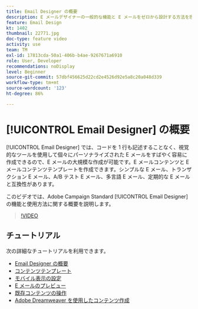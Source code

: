 ```yaml
---
title: Email Designer の概要
description: E メールデザイナーの一般的な機能と E メールをゼロから設計する方法を理解します。
feature: Email Design
kt: 1402
thumbnail: 22771.jpg
doc-type: feature video
activity: use
team: TM
exl-id: 17813cda-50a1-406b-b4ae-9267671a6910
role: User, Developer
recommendations: noDisplay
level: Beginner
source-git-commit: 57dbf456625d22cd2e4526d92e5a8c20a048d339
workflow-type: tm+mt
source-wordcount: '123'
ht-degree: 86%

---
```


# [!UICONTROL Email Designer] の概要

[!UICONTROL Email Designer] では、コードを 1 行も記述することなく、視覚的なツールを使用して個々にパーソナライズされた E メールをすばやく容易に作成できるので、E メールの大規模な作成が可能です。E メールコンテンツと E メールコンテンツテンプレートを作成できます。シンプルな E メール、トランザクション E メール、A/B テスト E メール、多言語 E メール、定期的な E メールと互換性があります。

このビデオでは、Adobe Campaign Standard [!UICONTROL Email Designer] の機能と使用方法に関する概要を説明します。

>[!VIDEO](https://video.tv.adobe.com/v/22771?quality=12)

## チュートリアル

次の詳細なチュートリアルを利用できます。

* [Email Designer の概要](/help/designing-content/email-designer/getting-started-with-the-email-designer.md)
* [コンテンツテンプレート](/help/designing-content/email-designer/email-content-templates.md)
* [モバイル表示の設定](/help/designing-content/email-designer/configure-the-mobile-view.md)
* [E メールのプレビュー](/help/designing-content/email-designer/preview-your-email.md)
* [既存コンテンツの操作](/help/designing-content/email-designer/working-with-existing-content.md)
* [Adobe Dreamweaver を使用したコンテンツ作成](/help/designing-content/email-designer/dreamweaver-integration.md)
